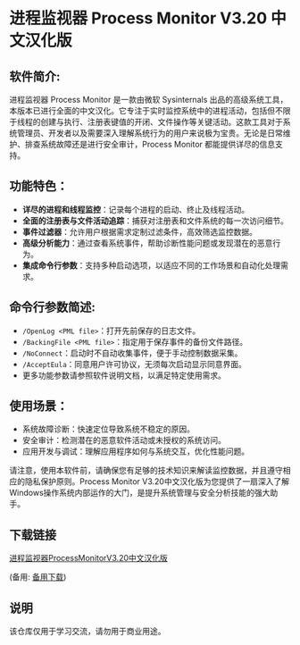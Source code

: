 # 进程监视器 Process Monitor V3.20 中文汉化版

## 软件简介:
进程监视器 Process Monitor 是一款由微软 Sysinternals 出品的高级系统工具，本版本已进行全面的中文汉化。它专注于实时监控系统中的进程活动，包括但不限于线程的创建与执行、注册表键值的开闭、文件操作等关键活动。这款工具对于系统管理员、开发者以及需要深入理解系统行为的用户来说极为宝贵。无论是日常维护、排查系统故障还是进行安全审计，Process Monitor 都能提供详尽的信息支持。

## 功能特色：
- **详尽的进程和线程监控**：记录每个进程的启动、终止及线程活动。
- **全面的注册表与文件活动追踪**：捕获对注册表和文件系统的每一次访问细节。
- **事件过滤器**：允许用户根据需求定制过滤条件，高效筛选监控数据。
- **高级分析能力**：通过查看系统事件，帮助诊断性能问题或发现潜在的恶意行为。
- **集成命令行参数**：支持多种启动选项，以适应不同的工作场景和自动化处理需求。

## 命令行参数简述:
- `/OpenLog <PML file>`：打开先前保存的日志文件。
- `/BackingFile <PML file>`：指定用于保存事件的备份文件路径。
- `/NoConnect`：启动时不自动收集事件，便于手动控制数据采集。
- `/AcceptEula`：同意用户许可协议，无须每次启动显示同意界面。
- 更多功能参数请参照软件说明文档，以满足特定使用需求。

## 使用场景：
- 系统故障诊断：快速定位导致系统不稳定的原因。
- 安全审计：检测潜在的恶意软件活动或未授权的系统访问。
- 应用开发与调试：理解应用程序如何与系统交互，优化性能问题。

请注意，使用本软件前，请确保您有足够的技术知识来解读监控数据，并且遵守相应的隐私保护原则。Process Monitor V3.20中文汉化版为您提供了一扇深入了解Windows操作系统内部运作的大门，是提升系统管理与安全分析技能的强大助手。

## 下载链接
[进程监视器ProcessMonitorV3.20中文汉化版](https://pan.quark.cn/s/0887e5d07a22) 

(备用: [备用下载](https://pan.baidu.com/s/18l-gtYx_EKekpbSmipYyHQ?pwd=1234))

## 说明

该仓库仅用于学习交流，请勿用于商业用途。
